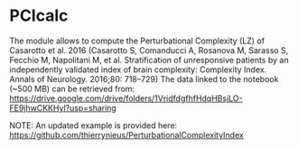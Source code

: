 # PCIcalc
The module allows to compute the Perturbational Complexity (LZ) of Casarotto et al. 2016 (Casarotto S, Comanducci A, Rosanova M, Sarasso S, Fecchio M, Napolitani M, et al. Stratification of unresponsive patients by an independently validated index of brain complexity: Complexity Index. Annals of Neurology. 2016;80: 718–729) 
The data linked to the notebook (~500 MB) can be retrieved from: https://drive.google.com/drive/folders/1VridfdgfhfHdqHBsjLO-FE9jhwCKKHyl?usp=sharing

NOTE: An updated example is provided here: https://github.com/thierrynieus/PerturbationalComplexityIndex
